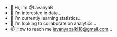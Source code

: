 - 👋 Hi, I’m @LavanyaB
- 👀 I’m interested in data...
- 🌱 I’m currently learning statistics...
- 💞️ I’m looking to collaborate on analytics...
- 📫 How to reach me lavanyabalki18@gmail.com...

<!---
LavanyaB/LavanyaB is a ✨ special ✨ repository because its `README.md` (this file) appears on your GitHub profile.
You can click the Preview link to take a look at your changes.
--->
